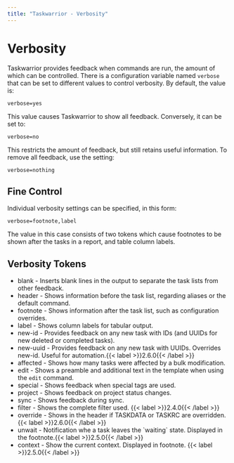 ```yaml
---
title: "Taskwarrior - Verbosity"
---
```


# Verbosity

Taskwarrior provides feedback when commands are run, the amount of which can be controlled.
There is a configuration variable named `verbose` that can be set to different values to control verbosity.
By default, the value is:

    verbose=yes

This value causes Taskwarrior to show all feedback.
Conversely, it can be set to:

    verbose=no

This restricts the amount of feedback, but still retains useful information.
To remove all feedback, use the setting:

    verbose=nothing

## Fine Control

Individual verbosity settings can be specified, in this form:

    verbose=footnote,label

The value in this case consists of two tokens which cause footnotes to be shown after the tasks in a report, and table column labels.

## Verbosity Tokens

* blank      - Inserts blank lines in the output to separate the task lists from other feedback.
* header     - Shows information before the task list, regarding aliases or the default command.
* footnote   - Shows information after the task list, such as configuration overrides.
* label      - Shows column labels for tabular output.
* new-id     - Provides feedback on any new task with IDs (and UUIDs for new deleted or completed tasks).
* new-uuid   - Provides feedback on any new task with UUIDs. Overrides new-id. Useful for automation.{{< label >}}2.6.0{{< /label >}}
* affected   - Shows how many tasks were affected by a bulk modification.
* edit       - Shows a preamble and additional text in the template when using the `edit` command.
* special    - Shows feedback when special tags are used.
* project    - Shows feedback on project status changes.
* sync       - Shows feedback during sync.
* filter     - Shows the complete filter used. {{< label >}}2.4.0{{< /label >}}
* override   - Shows in the header if TASKDATA or TASKRC are overridden. {{< label >}}2.6.0{{< /label >}}
* unwait     - Notification whe a task leaves the \`waiting\` state. Displayed in the footnote.{{< label >}}2.5.0{{< /label >}}
* context    - Show the current context. Displayed in footnote. {{< label >}}2.5.0{{< /label >}}
